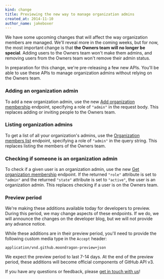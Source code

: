 ```yaml
---
kind: change
title: Previewing the new way to manage organization admins
created_at: 2014-11-10
author_name: jakeboxer
---
```

We have some upcoming changes that will affect the way organization members are managed. We'll reveal more in the coming weeks, but for now, the most important change is that **the Owners team will no longer be special**. Adding users to the Owners team won't make them admins, and removing users from the Owners team won't remove their admin status.

In preparation for this change, we're pre-releasing a few new APIs. You'll be able to use these APIs to manage organization admins without relying on the Owners team.

### Adding an organization admin

To add a new organization admin, use the new [Add organization membership][add-org-membership] endpoint, specifying a role of `"admin"` in the request body. This replaces adding or inviting people to the Owners team.

### Listing organization admins

To get a list of all your organization's admins, use the [Organization members list][list-org-members] endpoint, specifying a role of `"admin"` in the query string. This replaces listing the members of the Owners team.

### Checking if someone is an organization admin

To check if a given user is an organization admin, use the new [Get organization membership][get-org-membership] endpoint. If the returned `"role"` attribute is set to `"admin"` and the returned `"state"` attribute is set to `"active"`, the user is an organization admin. This replaces checking if a user is on the Owners team.

### Preview period

We're making these additions available today for developers to preview. During this period, we may change aspects of these endpoints. If we do, we will announce the changes on the developer blog, but we will not provide any advance notice.

While these additions are in their preview period, you'll need to provide the following custom media type in the `Accept` header:

    application/vnd.github.moondragon-preview+json

We expect the preview period to last 7-14 days. At the end of the preview period, these additions will become official components of GitHub API v3.

If you have any questions or feedback, please [get in touch with us][contact]!

[contact]: https://github.com/contact?form[subject]=Organization+Admin+Pre-release+Preview
[add-org-membership]: /v3/orgs/members/#add-organization-membership
[list-org-members]: /v3/orgs/members/#members-list
[get-org-membership]: /v3/orgs/members/#get-organization-membership
